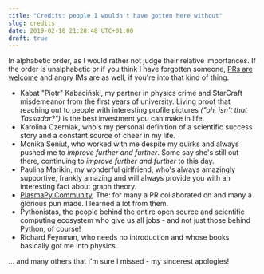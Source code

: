 ```yaml
---
title: "Credits: people I wouldn't have gotten here without"
slug: credits
date: 2019-02-18 21:28:48 UTC+01:00
draft: true
---
```


In alphabetic order, as I would rather not judge their relative importances. If
the order is unalphabetic or if you think I have forgotten someone, 
[PRs are welcome](https://github.com/StanczakDominik/stanczakdominik.github.io) and angry IMs are as well, if you're into that kind of thing.

* Kabat "Piotr" Kabaciński, my partner in physics crime and StarCraft misdemeanor from the first years of university. Living proof that reaching out to people with interesting profile pictures *("oh, isn't that Tassadar?")* is the best investment you can make in life.
* Karolina Czerniak, who's my personal definition of a scientific success story and a constant source of cheer in my life.
* Monika Seniut, who worked with me despite my quirks and always pushed me to *improve further and further*. Some say she's still out there, continuing to *improve further and further* to this day.
* Paulina Marikin, my wonderful girlfriend, who's always amazingly supportive, frankly amazing and will always provide you with an interesting fact about graph theory.
* [PlasmaPy Community](https://www.plasmapy.org), The: for many a PR collaborated on and many a glorious pun made. I learned a lot from them.
* Pythonistas, the people behind the entire open source and scientific computing ecosystem who give us all jobs - and not just those behind Python, of course!
* Richard Feynman, who needs no introduction and whose books basically got me into physics.

... and many others that I'm sure I missed - my sincerest apologies!
